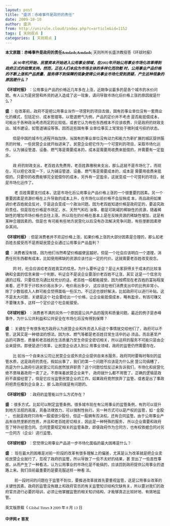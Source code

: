 ```yaml
---
layout: post
title: "盛洪：赤峰事件是政府的责任"
date: 2009-10-10
author: 盛洪
from: http://unirule.cloud/index.php?c=article&id=1152
tags: [ 天则观点 ]
categories: [ 天则观点 ]
---
```


<div class="article">
 <div class="body-text">
  <p style="line-height: 150%;">
   <strong>
    <span style="font-size: 9pt; line-height: 150%; font-family: 宋体;">
     本文原题：赤峰事件是政府的责任&amp;mdash;&amp;mdash;
    </span>
   </strong>
   <strong>
    <span style="font-size: 9pt; line-height: 150%;">
     <font face="Times New Roman">
     </font>
    </span>
   </strong>
   <span style="font-size: 9pt; line-height: 150%; font-family: 宋体;">
    天则所所长盛洪教授答《环球时报》
   </span>
  </p>
  <p style="line-height: 150%;">
  </p>
  <p style="text-indent: 18.05pt; line-height: 150%;">
   <strong>
    <em>
     <span style="font-size: 9pt; line-height: 150%; font-family: 宋体;">
      从 90年代开始，民营资本开始进入公用事业领域，在2002年开始公用事业市场化改革得到政府正式的政策支持。然而，正在人们本应为市场主体的多样化而欣慰 时，公用事业产品价格的不断上涨和产品质量、服务得不到保障的现象使得公共事业市场化受到质疑，产生这种现象的原因是什么？
     </span>
    </em>
   </strong>
  </p>
  <p style="text-indent: 18pt; line-height: 150%;">
  </p>
  <p style="line-height: 150%;">
   <strong>
    <span style="font-size: 9pt; line-height: 150%; font-family: 宋体;">
     《环球时报》
    </span>
   </strong>
   <strong>
    <span style="font-size: 9pt; line-height: 150%;">
     <font face="Times New Roman">
     </font>
    </span>
   </strong>
   <span style="font-size: 9pt; line-height: 150%; font-family: 宋体;">
    ：公用事业产品的价格近几年多在上涨，近期争议最多的是各个城市的水价问题。有人认为是民营和外资的进入造成了这一现象，请问导致市场化后价格上涨的原因就是什么？
   </span>
  </p>
  <p style="line-height: 150%;">
  </p>
  <p style="line-height: 150%;">
   <strong>
    <span style="font-size: 9pt; line-height: 150%; font-family: 宋体;">
     盛
    </span>
   </strong>
   <span style="font-size: 9pt; line-height: 150%; font-family: 宋体;">
    ： 在改革前，政府不是把公用事业当作一项营利的项目去做，国有的事业单位没有一套商业化的模式，包括定价、成本管理等。以管道燃气为例，产品的定价并不考虑 是否能抵偿成本，可能出于各种政治考虑而定的比较低，或者它认为有些东西根本不应该收费，只是政府的财政支出、城市建设，如管道铺设等等。因而这些国有事 业单位事实上常常处于微利或亏损的状态。
   </span>
  </p>
  <p style="line-height: 150%;">
  </p>
  <p style="text-indent: 18pt; line-height: 150%;">
   <span style="font-size: 9pt; line-height: 150%; font-family: 宋体;">
    但是中国的城市化进程开始加快，当国有的事业单位没有动力和能力为新扩展的城区提供服务的时候，一些民营企业就开始进来了。民营企业把它作为一个可营利的项目，采取市场化运作，认为铺设管道、设备、燃气等是需要成本的，成本是需要用收费来抵偿的，并需要有一定盈余。
   </span>
  </p>
  <p style="text-indent: 18pt; line-height: 150%;">
  </p>
  <p style="text-indent: 18pt; line-height: 150%;">
   <span style="font-size: 9pt; line-height: 150%; font-family: 宋体;">
    政 府的财政支出，老百姓去免费用，老百姓靠缴税来支出，那么这就不是市场化了。而现在，可以把它改变一下，认为铺设管道、设备、燃气等是需要成本的，成本是 需要用收费来抵偿的。只要你的收费能够完全抵偿你的成本，另外有一定盈余，这就变成一个可营利的项目，就是市场化运作了。
   </span>
  </p>
  <p style="text-indent: 18pt; line-height: 150%;">
  </p>
  <p style="text-indent: 21.75pt; line-height: 150%;">
   <span style="font-size: 9pt; line-height: 150%; font-family: 宋体;">
    老 百姓需要支付成本，这是市场化后公用事业产品价格上涨的一个很重要的因素。另一个重要因素是资源价格在上升导致的成本上升，在市场化以前价格不会反映成 本，而且政府如果调价老百姓就会反对，于是这会变成一个政治问题。因为老百姓知道价格是政府定的，要追究政府责任。但是现在价格是市场定，水、天然气和石 油等，都是可耗竭的稀缺性的资源，随着稀缺性的增加市场价格也会往上涨。所以现在的价格在基本上是在反映资源的稀缺性增加，这是有某种合理因素的。但是也 有可能有些地方民营化以后没有办法解决竞争问题，有些垄断因素掺杂其间。
   </span>
  </p>
  <p style="text-indent: 21.75pt; line-height: 150%;">
  </p>
  <p style="line-height: 150%;">
   <strong>
    <span style="font-size: 9pt; line-height: 150%; font-family: 宋体;">
     《环球时报》
    </span>
   </strong>
   <span style="font-size: 9pt; line-height: 150%; font-family: 宋体;">
    :
   </span>
   <span style="font-size: 9pt; line-height: 150%; font-family: 宋体;">
    但是消费者并不欢迎价格上涨，如果价格上涨的大部分因素是合理的，那么如老百姓去接受而不是质疑民营企业通过公用事业产品盈利？
   </span>
  </p>
  <p style="line-height: 150%;">
  </p>
  <p style="line-height: 150%;">
   <strong>
    <span style="font-size: 9pt; line-height: 150%; font-family: 宋体;">
     盛
    </span>
   </strong>
   <span style="font-size: 9pt; line-height: 150%; font-family: 宋体;">
    ：消费者没有错，因为他们当然希望价格越便宜越好。但是一个社会应该明白一个道理，消费任何东西都有成本，比如使用稀缺的资源应该付出一定的代价。这就需要老百姓改变观念。
   </span>
  </p>
  <p style="line-height: 150%;">
  </p>
  <p style="text-indent: 18pt; line-height: 150%;">
   <span style="font-size: 9pt; line-height: 150%; font-family: 宋体;">
    同 时，社会应该给老百姓真实的信息。为什么要听证会？是让大家获得关于成本的比较准确和全面的信息来做一个判断。听证会不是说企业要涨价老百姓不让涨，其实 这是一个信息沟通的过程。只要信息沟通比较充分的话，老百姓一般都能接受。因为按照现在老百姓的富裕程度来看，还不至于计较水价高出多少，电价高出多少， 这应该在他们消费支出中的比例非常小。除了少数低收入人群可能会觉得面临一些压力。不过这也很好解决，比如政府可以进行补贴。这不是太大问题，关键是这个 社会要给出一个价格，让企业能抵偿成本，略有盈余，有钱可赚又不要赚太多，这样一个定价这个社会能接受。
   </span>
  </p>
  <p style="line-height: 150%;">
  </p>
  <p style="line-height: 150%;">
   <strong>
    <span style="font-size: 9pt; line-height: 150%; font-family: 宋体;">
     《环球时报》
    </span>
   </strong>
   <span style="font-size: 9pt; line-height: 150%; font-family: 宋体;">
    ：消费者不满的另外一个原因是公共产品的服务和质量问题。最近的例子是赤峰事件，为什么公共利益和公共安全在市场化后没有得到保障？
   </span>
  </p>
  <p style="line-height: 150%;">
  </p>
  <p style="line-height: 150%;">
   <strong>
    <span style="font-size: 9pt; line-height: 150%; font-family: 宋体;">
     盛
    </span>
   </strong>
   <span style="font-size: 9pt; line-height: 150%; font-family: 宋体;">
    ： 关键在于有很多地方政府认为民营企业和外资进入后这个事情就交给他们了，政府可以不管，这其实是一种错误的想法。因为水、燃气等都是老百姓日常生活中的必 须品，而且甚至产品的可靠性、质量和老百姓的生活质量乃至生命安全密切相关，所以这样的服务不可能只是由企业来提供。即使是进行改革，让民营企业进入到公 用事业领域，政府的监管仍然需要存在。
   </span>
  </p>
  <p style="line-height: 150%;">
  </p>
  <p style="text-indent: 18pt; line-height: 150%;">
   <span style="font-size: 9pt; line-height: 150%; font-family: 宋体;">
    比 如当一个自来水公司让民营企业或外资企业提供自来水服务，政府同时要每时每刻的监管水质，这是政府的责任。假如出事了，我们的第一个问题不应该是为什么民 营公司搞糟了，而是为什么政府引进民营公司后居然放弃职责？这个问题恰恰反过来告诉我们，市场化和民营化绝不意味着政府一卖了之，不意味着民营企业来干， 政府就什么都不用管了。正确的逻辑是政府不直接经营了，但是它应当监管民营企业的工作。如果政府竟然放弃了监管，或者是出了事政府把责任推到企业身上，那 么政府就是有问题的。
   </span>
  </p>
  <p style="text-indent: 18pt; line-height: 150%;">
  </p>
  <p style="line-height: 150%;">
   <strong>
    <span style="font-size: 9pt; line-height: 150%; font-family: 宋体;">
     《环球时报》
    </span>
   </strong>
   <span style="font-size: 9pt; line-height: 150%; font-family: 宋体;">
    ：政府的监管能以什么方式存在？
   </span>
  </p>
  <p style="line-height: 150%;">
  </p>
  <p style="line-height: 150%;">
   <strong>
    <span style="font-size: 9pt; line-height: 150%; font-family: 宋体;">
     盛
    </span>
   </strong>
   <span style="font-size: 9pt; line-height: 150%; font-family: 宋体;">
    ：很多方式。比如可以制定监管条例。很多城市现在有公用事业的监管条例，有的可以提升到地方法规的高度，具备法律效力，可以强制性执行。另一种方式可以是产权的监管，如
   </span>
   <span style="font-size: 9pt; line-height: 150%;">
    <font face="Times New Roman">
     "
    </font>
   </span>
   <span style="font-size: 9pt; line-height: 150%; font-family: 宋体;">
    金股
   </span>
   <span style="font-size: 9pt; line-height: 150%;">
    <font face="Times New Roman">
     "
    </font>
   </span>
   <span style="font-size: 9pt; line-height: 150%; font-family: 宋体;">
    ， 也就是政府只持有一股或很少股份，但这一股拥有否决权。还有合同监管。由于公用事业产品有自然垄断的性质，并且和老百姓密切相关，因此是一种特殊的服务， 所以企业需要和政府签了特许经营合同。合同里要规定相关的监管条款，即使政府作为合同方，也有权依据合同对另一合同方（企业）进行监管。
   </span>
  </p>
  <p style="line-height: 150%;">
  </p>
  <p style="line-height: 150%;">
   <strong>
    <span style="font-size: 9pt; line-height: 150%; font-family: 宋体;">
     《环球时报》
    </span>
   </strong>
   <span style="font-size: 9pt; line-height: 150%; font-family: 宋体;">
    ：您觉得公用事业产品进一步市场化面临的最大困难是什么？
   </span>
   <span style="font-size: 9pt; line-height: 150%;">
    <font face="Times New Roman">
    </font>
   </span>
  </p>
  <p style="line-height: 150%;">
  </p>
  <p style="line-height: 150%;">
   <strong>
    <span style="font-size: 9pt; line-height: 150%; font-family: 宋体;">
     盛
    </span>
   </strong>
   <span style="font-size: 9pt; line-height: 150%; font-family: 宋体;">
    ： 现在最大的困难是对前一阶段的改革有很多理解上的偏差，尤其是认为改革就是把企业卖给民营企业就行了，忽视了政府的监管，所以导致了一些不太好的结果，甚 至出了一些恶性事故。从而产生了一种看法，认为公用事业的市场化是不能搞的，应该回到政府提供公用事业的道路上来。我们目前最重要的是要克服这样一种看 法。
   </span>
  </p>
  <p style="line-height: 150%;">
  </p>
  <p style="text-indent: 21.75pt; line-height: 150%;">
   <span style="font-size: 9pt; line-height: 150%; font-family: 宋体;">
    前一段时间的问题在于监管不到位，要推进改革就首先要重视监管，这是公用事业改革的关键性因素。政府的监管没有跟上和政府官员的有关监管知识结构欠缺有关，所以要对我们的政府官员进行必要的培训，必须让他掌握监管的相关知识结构，才能够真正比较好地、有效地监管。
   </span>
  </p>
  <p style="text-indent: 21.75pt; line-height: 150%;">
  </p>
  <p style="line-height: 150%;">
   <span style="font-size: 9pt; line-height: 150%; font-family: 宋体;">
    英文版原载《
   </span>
   <span style="font-size: 9pt; line-height: 150%;">
    <font face="Times New Roman">
     Global Times
    </font>
   </span>
   <span style="font-size: 9pt; line-height: 150%; font-family: 宋体;">
    》
   </span>
   <span style="font-size: 9pt; line-height: 150%;">
    <font face="Times New Roman">
     2009
    </font>
   </span>
   <span style="font-size: 9pt; line-height: 150%; font-family: 宋体;">
    年
   </span>
   <span style="font-size: 9pt; line-height: 150%;">
    <font face="Times New Roman">
     8
    </font>
   </span>
   <span style="font-size: 9pt; line-height: 150%; font-family: 宋体;">
    月
   </span>
   <span style="font-size: 9pt; line-height: 150%;">
    <font face="Times New Roman">
     13
    </font>
   </span>
   <span style="font-size: 9pt; line-height: 150%; font-family: 宋体;">
    日
   </span>
  </p>
  <p style="line-height: 150%;">
   <strong>
    <span style="font-size: 9pt; line-height: 150%; font-family: 宋体;">
     中评网
    </span>
   </strong>
   <strong>
    <span style="font-size: 12pt; line-height: 150%;">
     <font face="Times New Roman">
      e
     </font>
    </span>
   </strong>
   <strong>
    <span style="font-size: 9pt; line-height: 150%; font-family: 宋体;">
     首发
    </span>
   </strong>
  </p>
 </div>
</div>


